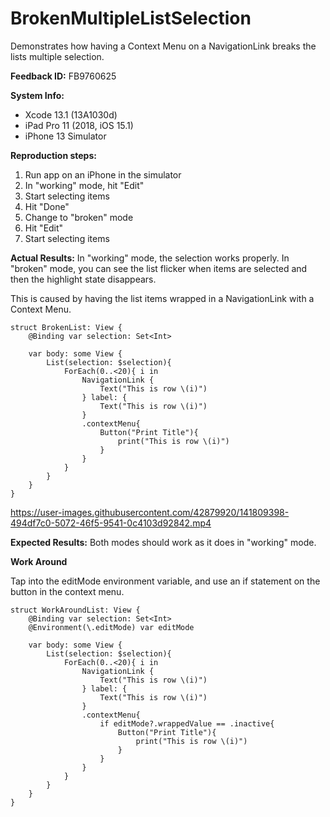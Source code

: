 # BrokenMultipleListSelection

Demonstrates how having a Context Menu on a NavigationLink breaks the lists multiple selection.

**Feedback ID:** FB9760625

**System Info:**
* Xcode 13.1 (13A1030d)
* iPad Pro 11 (2018, iOS 15.1)
* iPhone 13 Simulator


**Reproduction steps:**
1. Run app on an iPhone in the simulator
2. In "working" mode, hit "Edit"
3. Start selecting items
4. Hit "Done"
5. Change to "broken" mode
6. Hit "Edit"
7. Start selecting items


**Actual Results:**
In "working" mode, the selection works properly. In "broken" mode, you can see the list flicker when items are selected and then the highlight state disappears.

This is caused by having the list items wrapped in a NavigationLink with a Context Menu.

```
struct BrokenList: View {
    @Binding var selection: Set<Int>
    
    var body: some View {
        List(selection: $selection){
            ForEach(0..<20){ i in
                NavigationLink {
                    Text("This is row \(i)")
                } label: {
                    Text("This is row \(i)")
                }
                .contextMenu{
                    Button("Print Title"){
                        print("This is row \(i)")
                    }
                }
            }
        }
    }
}
```
https://user-images.githubusercontent.com/42879920/141809398-494df7c0-5072-46f5-9541-0c4103d92842.mp4



**Expected Results:**
Both modes should work as it does in "working" mode.


**Work Around**

Tap into the editMode environment variable, and use an if statement on the button in the context menu.


```
struct WorkAroundList: View {
    @Binding var selection: Set<Int>
    @Environment(\.editMode) var editMode
    
    var body: some View {
        List(selection: $selection){
            ForEach(0..<20){ i in
                NavigationLink {
                    Text("This is row \(i)")
                } label: {
                    Text("This is row \(i)")
                }
                .contextMenu{
                    if editMode?.wrappedValue == .inactive{
                        Button("Print Title"){
                            print("This is row \(i)")
                        }
                    }
                }
            }
        }
    }
}
```